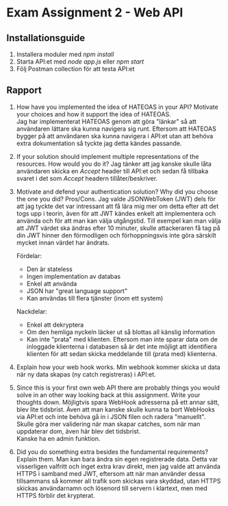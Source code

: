 # Exam Assignment 2 - Web API

## Installationsguide
1. Installera moduler med _npm install_
2. Starta API:et med _node app.js_ eller _npm start_
3. Följ Postman collection för att testa API:et

## Rapport
1. How have you implemented the idea of HATEOAS in your API? Motivate your choices and how it support the idea of HATEOAS.  
   Jag har implementerat HATEOAS genom att göra "länkar" så att användaren lättare ska kunna navigera sig runt. Eftersom att HATEOAS bygger på att användaren ska kunna navigera i API:et utan att behöva extra dokumentation så tyckte jag detta kändes passande.

2. If your solution should implement multiple representations of the resources. How would you do it?
   Jag tänker att jag kanske skulle låta användaren skicka en _Accept_ header till API:et och sedan få tillbaka svaret i det som _Accept_ headern tillåter/beskriver.

3. Motivate and defend your authentication solution? Why did you choose the one you did? Pros/Cons.
   Jag valde JSONWebToken (JWT) dels för att jag tyckte det var intressant att få lära mig mer om detta efter att det togs upp i teorin, även för att JWT kändes enkelt att implementera och använda och för att man kan välja utgångstid. Till exempel kan man välja att JWT värdet ska ändras efter 10 minuter, skulle attackeraren få tag på din JWT hinner den förmodligen och förhoppningsvis inte göra särskilt mycket innan värdet har ändrats.

   Fördelar:
   - Den är stateless
   - Ingen implementation av databas
   - Enkel att använda
   - JSON har "great language support"
   - Kan användas till flera tjänster (inom ett system)

   Nackdelar:
   - Enkel att dekryptera
   - Om den hemliga nyckeln läcker ut så blottas all känslig information
   - Kan inte "prata" med klienten. Eftersom man inte sparar data om de inloggade klienterna i databasen så är det inte möjligt att identifiera klienten för att sedan skicka meddelande till (prata med) klienterna.

4. Explain how your web hook works.
   Min webhook kommer skicka ut data när ny data skapas (ny catch registreras) i API:et.

5. Since this is your first own web API there are probably things you would solve in an other way looking back at this assignment. Write your thoughts down.
   Möjligtvis spara WebHook adresserna på ett annar sätt, blev lite tidsbrist. Även att man kanske skulle kunna ta bort WebHooks via API:et och inte behöva gå in i JSON filen och radera "manuellt". Skulle göra mer validering när man skapar catches, som när man uppdaterar dom, även här blev det tidsbrist.  
   Kanske ha en admin funktion.

6. Did you do something extra besides the fundamental requirements? Explain them.
   Man kan bara ändra sin egen registrerade data.
   Detta var visserligen valfritt och inget extra krav direkt, men jag valde att använda HTTPS i samband med JWT, eftersom att när man använder dessa tillsammans så kommer all trafik som skickas vara skyddad, utan HTTPS skickas användarnamn och lösenord till servern i klartext, men med HTTPS förblir det krypterat.
